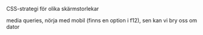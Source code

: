 CSS-strategi för olika skärmstorlekar

media queries, nörja med mobil (finns en option i f12), sen kan vi bry oss om dator